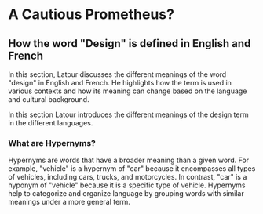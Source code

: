 # A Cautious Prometheus? 
## How the word "Design" is defined in English and French

[](/txt/#latour&annotations=wer_weiß(modernizers985(706,401),!anew1166(616,243)))

In this section, Latour discusses the different meanings of the word "design" in English and French. He highlights how the term is used in various contexts and how its meaning can change based on the language and cultural background.


In this section Latour introduces the different meanings of the design term in the different languages. 


### What are Hypernyms?
[](/txt/#latour&annotations=cool(invited78(748,540),!comprehension537(976,480),Peter16(899,234));modernizers985(853,704);anew1166(1013,615))

Hypernyms are words that have a broader meaning than a given word. For example, "vehicle" is a hypernym of "car" because it encompasses all types of vehicles, including cars, trucks, and motorcycles. In contrast, "car" is a hyponym of "vehicle" because it is a specific type of vehicle. Hypernyms help to categorize and organize language by grouping words with similar meanings under a more general term.

